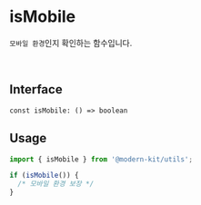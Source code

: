 # isMobile

`모바일 환경`인지 확인하는 함수입니다.


<br />

## Interface
```tsx
const isMobile: () => boolean
```

## Usage
```ts
import { isMobile } from '@modern-kit/utils';

if (isMobile()) {
  /* 모바일 환경 보장 */
}
```